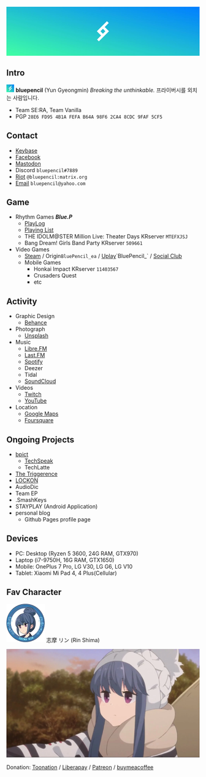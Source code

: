 ![bp_logo](https://raw.githubusercontent.com/Blue-Pencil/blue-pencil.github.io/master/images/bp_l.webp)
## Intro
![bp_logo](https://raw.githubusercontent.com/Blue-Pencil/blue-pencil.github.io/master/images/bp_20px.webp)  **bluepencil** (Yun Gyeongmin)
_Breaking the unthinkable._ 프라이버시를 외치는 사람입니다.

-   Team SE:RA, Team Vanilla
-   PGP `28E6 FD95 4B1A FEFA B64A 98F6 2CA4 8CDC 9FAF 5CF5`
## Contact
-   [Keybase](https://keybase.io/bluepencil)
-   [Facebook](https://fb.me/ygmbp)
-   [Mastodon](https://twingyeo.com/BluePencil)
-   Discord `bluepencil#7889`
-   [Riot](https://matrix.to/#/@bluepencil:matrix.org)  `@bluepencil:matrix.org`
-   [Email](mailto:bluepencil@yahoo.com)  `bluepencil@yahoo.com`
## Game
-   Rhythm Games **_Blue.P_**
    -   [PlayLog](http://rhythmbase.top)
    -   [Playing List](https://wiki.rhythm.lol/wiki/%EC%82%AC%EC%9A%A9%EC%9E%90:BlueP)
    -   THE IDOLM@STER Million Live: Theater Days KRserver `MTEFXJSJ`
    -   Bang Dream! Girls Band Party KRserver `509661`
-   Video Games
    -   [Steam](http://s.team/p/hcp-wpww) / Origin`BluePencil_ea` / [Uplay](https://club.ubisoft.com/en-US/profile/BluePencil_)`BluePencil_` / [Social Club](https://ko.socialclub.rockstargames.com/member/SKREEN-/)
    -   Mobile Games
        -   Honkai Impact KRserver `11403567`
        -   Crusaders Quest
        -   etc
## Activity
-   Graphic Design
    -   [Behance](https://www.behance.net/)
-   Photograph
       -   [Unsplash](https://unsplash.com/@bluepencil)
-   Music
    -   [Libre.FM](https://libre.fm/user/BluePencil)
    -   [Last.FM](https://www.last.fm/user/BluePencil-)
    -   [Spotify](https://open.spotify.com/user/36snujpp9wat23uzlh0a7w8em)
    -   Deezer
    -   Tidal
    -   [SoundCloud](https://soundcloud.com/bluepencil)
-   Videos
    -   [Twitch](https://www.twitch.tv/bluepenciltwitch)
    -   [YouTube](https://www.youtube.com/c/BluePencil_bp)
-   Location
    -   [Google Maps](https://www.google.com/maps/contrib/104815533656877035780/reviews/)
    -   [Foursquare](https://ko.foursquare.com/blu_p_)
## Ongoing Projects
-   [bpict](https://t.me/s/bpict)
    -   [TechSpeak](https://rentry.co/TechSpeak)
    -   TechLatte
-   [The Triggerence](https://triggerence.com)
-   [LOCKON](https://medium.com/@panavision)
-   AudioDic
-   Team EP
-   .SmashKeys
-   STAYPLAY (Android Application)
-   personal blog
    -   Github Pages profile page
## Devices
-   PC: Desktop (Ryzen 5 3600, 24G RAM, GTX970)
-   Laptop (i7-9750H, 16G RAM, GTX1650)
-   Mobile: OnePlus 7 Pro, LG V30, LG G6, LG V10
-   Tablet: Xiaomi Mi Pad 4, 4 Plus(Cellular)
## Fav Character
![rin_icon](https://raw.githubusercontent.com/Blue-Pencil/blue-pencil.github.io/master/images/rinicon.webp) 志摩 リン (Rin Shima)

![rin](https://raw.githubusercontent.com/Blue-Pencil/blue-pencil.github.io/master/images/rin.webp)

Donation: [Toonation](https://toon.at/donate/bluepencil) / [Liberapay](https://liberapay.com/BluePencil/) / [Patreon](https://www.patreon.com/bluepencil/) / [buymeacoffee](https://www.buymeacoffee.com/bluepencil)